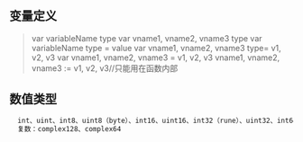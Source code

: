 ## 变量定义
  >var variableName type
  >var vname1, vname2, vname3 type
  >var variableName type = value
  >var vname1, vname2, vname3 type= v1, v2, v3
  >var vname1, vname2, vname3 = v1, v2, v3
  >vname1, vname2, vname3 := v1, v2, v3//只能用在函数内部

## 数值类型
```Go
  int、uint、int8、uint8（byte）、int16、uint16、int32（rune）、uint32、int64、uint64、float32、float64
  复数：complex128、complex64
```
